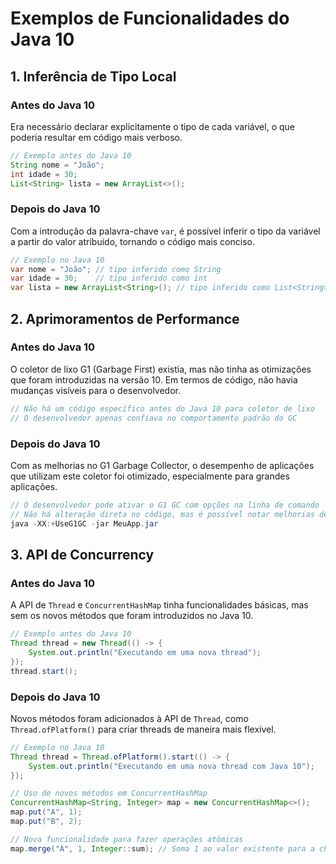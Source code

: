 # Exemplos de Funcionalidades do Java 10

## 1. Inferência de Tipo Local

### Antes do Java 10
Era necessário declarar explicitamente o tipo de cada variável, o que poderia resultar em código mais verboso.

```java
// Exemplo antes do Java 10
String nome = "João";
int idade = 30;
List<String> lista = new ArrayList<>();
```

### Depois do Java 10
Com a introdução da palavra-chave `var`, é possível inferir o tipo da variável a partir do valor atribuído, tornando o código mais conciso.

```java
// Exemplo no Java 10
var nome = "João"; // tipo inferido como String
var idade = 30;    // tipo inferido como int
var lista = new ArrayList<String>(); // tipo inferido como List<String>
```

## 2. Aprimoramentos de Performance

### Antes do Java 10
O coletor de lixo G1 (Garbage First) existia, mas não tinha as otimizações que foram introduzidas na versão 10. Em termos de código, não havia mudanças visíveis para o desenvolvedor.

```java
// Não há um código específico antes do Java 10 para coletor de lixo
// O desenvolvedor apenas confiava no comportamento padrão do GC
```

### Depois do Java 10
Com as melhorias no G1 Garbage Collector, o desempenho de aplicações que utilizam este coletor foi otimizado, especialmente para grandes aplicações.

```java
// O desenvolvedor pode ativar o G1 GC com opções na linha de comando
// Não há alteração direta no código, mas é possível notar melhorias de desempenho
java -XX:+UseG1GC -jar MeuApp.jar
```

## 3. API de Concurrency

### Antes do Java 10
A API de `Thread` e `ConcurrentHashMap` tinha funcionalidades básicas, mas sem os novos métodos que foram introduzidos no Java 10.

```java
// Exemplo antes do Java 10
Thread thread = new Thread(() -> {
    System.out.println("Executando em uma nova thread");
});
thread.start();
```

### Depois do Java 10
Novos métodos foram adicionados à API de `Thread`, como `Thread.ofPlatform()` para criar threads de maneira mais flexível.

```java
// Exemplo no Java 10
Thread thread = Thread.ofPlatform().start(() -> {
    System.out.println("Executando em uma nova thread com Java 10");
});

// Uso de novos métodos em ConcurrentHashMap
ConcurrentHashMap<String, Integer> map = new ConcurrentHashMap<>();
map.put("A", 1);
map.put("B", 2);

// Nova funcionalidade para fazer operações atômicas
map.merge("A", 1, Integer::sum); // Soma 1 ao valor existente para a chave "A"
```
